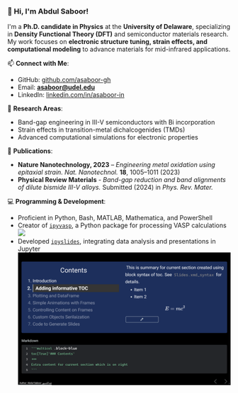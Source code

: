 ### 👋 Hi, I'm Abdul Saboor!
  
I'm a **Ph.D. candidate in Physics** at the **University of Delaware**, specializing in **Density Functional Theory (DFT)** and semiconductor materials research. My work focuses on **electronic structure tuning, strain effects, and computational modeling** to advance materials for mid-infrared applications.

📫 **Connect with Me**:
- GitHub: [github.com/asaboor-gh](https://github.com/asaboor-gh)  
- Email: **asaboor@udel.edu**  
- LinkedIn: [linkedin.com/in/asaboor-in](https://www.linkedin.com/in/asaboor-in)
  
🔬 **Research Areas**:
- Band-gap engineering in III-V semiconductors with Bi incorporation  
- Strain effects in transition-metal dichalcogenides (TMDs)  
- Advanced computational simulations for electronic properties

📄 **Publications**:
- **Nature Nanotechnology, 2023** – *Engineering metal oxidation using epitaxial strain. Nat. Nanotechnol.* **18**, 1005–1011 (2023)
- **Physical Review Materials** - *Band-gap reduction and band alignments of dilute bismide III-V alloys.* Submitted (2024) in *Phys. Rev. Mater.*
  
💻 **Programming & Development**:
- Proficient in Python, Bash, MATLAB, Mathematica, and PowerShell  
- Creator of [`ipyvasp`](https://github.com/asaboor-gh/ipyvasp), a Python package for processing VASP calculations
  ![](https://github.com/massgh/massgh/blob/master/pivotpy.png)
- Developed [`ipyslides`](https://github.com/asaboor-gh/ipyslides), integrating data analysis and presentations in Jupyter
  ![](https://github.com/asaboor-gh/ipyslides/blob/main/slide.png)
